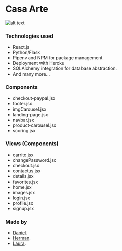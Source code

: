 # Casa Arte

![alt text](https://i.imgur.com/BioYZ0s.png)

### Technologies used

- React.js
- Python/Flask
- Pipenv and NPM for package management
- Deployment with Heroku
- SQLAlchemy integration for database abstraction.
- And many more...

### Components

- checkout-paypal.jsx
- footer.jsx
- imgCarousel.jsx
- landing-page.jsx
- navbar.jsx
- product-carousel.jsx
- scoring.jsx

### Views (Components)

- carrito.jsx
- changePassword.jsx
- checkout.jsx
- contactus.jsx
- details.jsx
- favorites.jsx
- home.jsx
- images.jsx
- login.jsx
- profile.jsx
- signup.jsx

### Made by 
- [Daniel](https://www.linkedin.com/in/daniel-martinez-779a1224a/).
- [Herman](https://www.linkedin.com/in/herman-gonzalez-61b236257/).
- [Laura](https://www.linkedin.com/in/laura-magallanes-4025b6212/).
